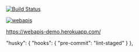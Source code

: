 [![Build Status](https://travis-ci.org/webapis/webapis.svg?branch=master)](https://travis-ci.org/webapis/webapis)

[![webapis](https://img.shields.io/endpoint?url=https://dashboard.cypress.io/badge/simple/xet8gf/master&style=flat&logo=cypress)](https://dashboard.cypress.io/projects/xet8gf/runs)

https://webapis-demo.herokuapp.com/


"husky": {
    "hooks": {
      "pre-commit": "lint-staged"
    }
  },
